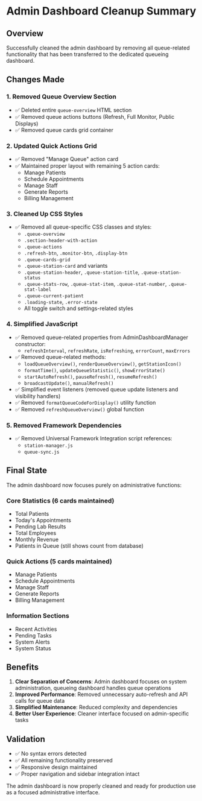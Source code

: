 # Admin Dashboard Cleanup Summary

## Overview
Successfully cleaned the admin dashboard by removing all queue-related functionality that has been transferred to the dedicated queueing dashboard.

## Changes Made

### 1. Removed Queue Overview Section
- ✅ Deleted entire `queue-overview` HTML section
- ✅ Removed queue actions buttons (Refresh, Full Monitor, Public Displays)
- ✅ Removed queue cards grid container

### 2. Updated Quick Actions Grid
- ✅ Removed "Manage Queue" action card
- ✅ Maintained proper layout with remaining 5 action cards:
  - Manage Patients
  - Schedule Appointments  
  - Manage Staff
  - Generate Reports
  - Billing Management

### 3. Cleaned Up CSS Styles
- ✅ Removed all queue-specific CSS classes and styles:
  - `.queue-overview`
  - `.section-header-with-action`
  - `.queue-actions`
  - `.refresh-btn`, `.monitor-btn`, `.display-btn`
  - `.queue-cards-grid`
  - `.queue-station-card` and variants
  - `.queue-station-header`, `.queue-station-title`, `.queue-station-status`
  - `.queue-stats-row`, `.queue-stat-item`, `.queue-stat-number`, `.queue-stat-label`
  - `.queue-current-patient`
  - `.loading-state`, `.error-state`
  - All toggle switch and settings-related styles

### 4. Simplified JavaScript
- ✅ Removed queue-related properties from AdminDashboardManager constructor:
  - `refreshInterval`, `refreshRate`, `isRefreshing`, `errorCount`, `maxErrors`
- ✅ Removed queue-related methods:
  - `loadQueueOverview()`, `renderQueueOverview()`, `getStationIcon()`
  - `formatTime()`, `updateQueueStatistic()`, `showErrorState()`
  - `startAutoRefresh()`, `pauseRefresh()`, `resumeRefresh()`
  - `broadcastUpdate()`, `manualRefresh()`
- ✅ Simplified event listeners (removed queue update listeners and visibility handlers)
- ✅ Removed `formatQueueCodeForDisplay()` utility function
- ✅ Removed `refreshQueueOverview()` global function

### 5. Removed Framework Dependencies
- ✅ Removed Universal Framework Integration script references:
  - `station-manager.js`
  - `queue-sync.js`

## Final State
The admin dashboard now focuses purely on administrative functions:

### Core Statistics (6 cards maintained)
- Total Patients
- Today's Appointments  
- Pending Lab Results
- Total Employees
- Monthly Revenue
- Patients in Queue (still shows count from database)

### Quick Actions (5 cards maintained)
- Manage Patients
- Schedule Appointments
- Manage Staff  
- Generate Reports
- Billing Management

### Information Sections
- Recent Activities
- Pending Tasks
- System Alerts
- System Status

## Benefits
1. **Clear Separation of Concerns**: Admin dashboard focuses on system administration, queueing dashboard handles queue operations
2. **Improved Performance**: Removed unnecessary auto-refresh and API calls for queue data
3. **Simplified Maintenance**: Reduced complexity and dependencies
4. **Better User Experience**: Cleaner interface focused on admin-specific tasks

## Validation
- ✅ No syntax errors detected
- ✅ All remaining functionality preserved
- ✅ Responsive design maintained
- ✅ Proper navigation and sidebar integration intact

The admin dashboard is now properly cleaned and ready for production use as a focused administrative interface.